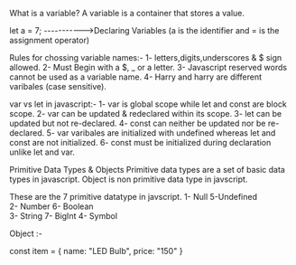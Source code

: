 What is a variable?
A variable is a container that stores a value.

let a = 7;                       ----------->Declaring Variables
(a is the identifier and =  is the assignment operator)


Rules for chossing variable names:-
1- letters,digits,underscores & $ sign allowed.
2- Must Begin with a $, _ or a letter.
3- Javascript reserved words cannot be used as a variable name.
4- Harry and harry are different varibales (case sensitive).


var vs let in javascript:-
1- var is global scope while let and const are block scope.
2- var can be updated & redeclared within its scope.
3- let can be updated but not re-declared.
4- const can neither be updated nor be re-declared.
5- var varibales are initialized with undefined whereas let and const are not initialized.
6- const must be initialized during declaration unlike let and var.


Primitive Data Types & Objects
Primitive data types are a set of basic data types in javascript.
Object is non primitive data type in javscript.

These are the 7 primitive datatype in javscript.
1- Null                  5-Undefined               
2- Number                6- Boolean    
3- String                7- BigInt
4- Symbol 


Object :-

const item = {
    name: "LED Bulb",
    price: "150"
}

